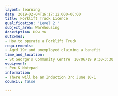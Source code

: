 ```yaml
---
layout: learning
date: 2019-02-04T16:17:12.000+00:00
title: Forklift Truck Licence
qualification: 'Level 2 '
subject_area: Warehousing
description: HOw to
outcomes:
- How to operate a Forklift Truck
requirements:
- Aged 19+ and unemployed claiming a benefit
time_and_location:
- St George's Community Centre  10/06/19 9:30-3:30
equipment:
- Pen & Notepad
information:
- There will be an Induction 3rd June 10-1
council: false

---
```

